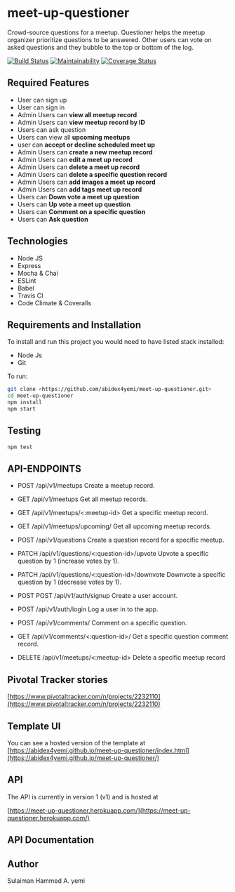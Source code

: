 # meet-up-questioner

Crowd-source questions for a meetup. Questioner helps the meetup organizer prioritize questions to be answered. Other users can vote on asked questions and they bubble to the top or bottom of the log.

[![Build Status](https://travis-ci.org/abidex4yemi/meet-up-questioner.svg?branch=develop)](https://travis-ci.org/abidex4yemi/meet-up-questioner)
[![Maintainability](https://api.codeclimate.com/v1/badges/a99a88d28ad37a79dbf6/maintainability)](https://codeclimate.com/github/codeclimate/codeclimate/maintainability)
[![Coverage Status](https://coveralls.io/repos/github/abidex4yemi/meet-up-questioner/badge.svg)](https://coveralls.io/github/abidex4yemi/meet-up-questioner)

## Required Features

- User can sign up
- User can sign in
- Admin Users can **view all meetup record**
- Admin Users can **view meetup record by ID**
- Users can ask question
- Users can view all **upcoming meetups**
- user can **accept or decline scheduled meet up**
- Admin Users can **create a new meetup record**
- Admin Users can **edit a meet up record**
- Admin Users can **delete a meet up record**
- Admin Users can **delete a specific question record**
- Admin Users can **add images a meet up record**
- Admin Users can **add tags meet up record**
- Users can **Down vote a meet up question**
- Users can **Up vote a meet up question**
- Users can **Comment on a specific question**
- Users can **Ask question**

## Technologies

- Node JS
- Express
- Mocha & Chai
- ESLint
- Babel
- Travis CI
- Code Climate & Coveralls

## Requirements and Installation

To install and run this project you would need to have listed stack installed:

- Node Js
- Git

To run:

```sh
git clone <https://github.com/abidex4yemi/meet-up-questioner.git>
cd meet-up-questioner
npm install
npm start
```

## Testing

```sh
npm test
```

## API-ENDPOINTS

- POST /api/v1/meetups Create a meetup record.
  
- GET /api/v1/meetups Get all meetup records.
  
- GET /api/v1/meetups/<:meetup-id> Get a specific meetup record.
  
- GET /api/v1/meetups/upcoming/ Get all upcoming meetup records.
  
- POST /api/v1/questions Create a question record for a specific meetup.
  
- PATCH /api/v1/questions/<:question-id>/upvote Upvote a specific question by 1 (increase votes by 1).

- PATCH /api/v1/questions/<:question-id>/downvote Downvote a specific question by 1 (decrease votes by 1).
  
- POST POST /api/v1/auth/signup Create a user account.
  
- POST /api/v1/auth/login Log a user in to the app.
  
- POST /api/v1/comments/ Comment on a specific question.
  
- GET /api/v1/comments/<:question-id>/ Get a specific question comment record.
  
- DELETE /api/v1/meetups/<:meetup-id> Delete a specific meetup record

## Pivotal Tracker stories

[https://www.pivotaltracker.com/n/projects/2232110](https://www.pivotaltracker.com/n/projects/2232110)

## Template UI

You can see a hosted version of the template at [https://abidex4yemi.github.io/meet-up-questioner/index.html](https://abidex4yemi.github.io/meet-up-questioner/)

## API

The API is currently in version 1 (v1) and is hosted at

[https://meet-up-questioner.herokuapp.com/](https://meet-up-questioner.herokuapp.com/)

## API Documentation

## Author

Sulaiman Hammed A. yemi
